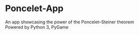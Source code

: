 # Poncelet-App
An app showcasing the power of the Poncelet–Steiner theorem\
Powered by Python 3, PyGame
